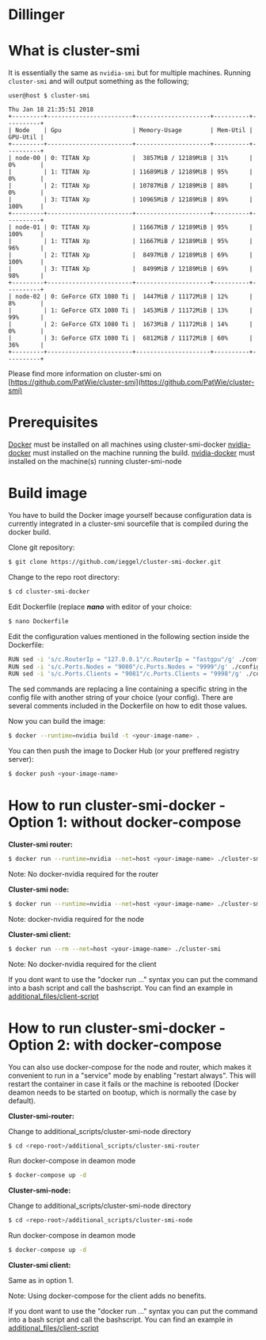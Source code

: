 # Dillinger
# What is cluster-smi
It is essentially the same as `nvidia-smi` but for multiple machines.
Running `cluster-smi` and will output something as the following;
```console
user@host $ cluster-smi

Thu Jan 18 21:35:51 2018
+---------+------------------------+---------------------+----------+----------+
| Node    | Gpu                    | Memory-Usage        | Mem-Util | GPU-Util |
+---------+------------------------+---------------------+----------+----------+
| node-00 | 0: TITAN Xp            |  3857MiB / 12189MiB | 31%      | 0%       |
|         | 1: TITAN Xp            | 11689MiB / 12189MiB | 95%      | 0%       |
|         | 2: TITAN Xp            | 10787MiB / 12189MiB | 88%      | 0%       |
|         | 3: TITAN Xp            | 10965MiB / 12189MiB | 89%      | 100%     |
+---------+------------------------+---------------------+----------+----------+
| node-01 | 0: TITAN Xp            | 11667MiB / 12189MiB | 95%      | 100%     |
|         | 1: TITAN Xp            | 11667MiB / 12189MiB | 95%      | 96%      |
|         | 2: TITAN Xp            |  8497MiB / 12189MiB | 69%      | 100%     |
|         | 3: TITAN Xp            |  8499MiB / 12189MiB | 69%      | 98%      |
+---------+------------------------+---------------------+----------+----------+
| node-02 | 0: GeForce GTX 1080 Ti |  1447MiB / 11172MiB | 12%      | 8%       |
|         | 1: GeForce GTX 1080 Ti |  1453MiB / 11172MiB | 13%      | 99%      |
|         | 2: GeForce GTX 1080 Ti |  1673MiB / 11172MiB | 14%      | 0%       |
|         | 3: GeForce GTX 1080 Ti |  6812MiB / 11172MiB | 60%      | 36%      |
+---------+------------------------+---------------------+----------+----------+
```
Please find more information on cluster-smi on [https://github.com/PatWie/cluster-smi](https://github.com/PatWie/cluster-smi)

# Prerequisites
[Docker](https://docs.docker.com/install/) must be installed on all machines using cluster-smi-docker
[nvidia-docker](https://github.com/NVIDIA/nvidia-docker) must installed on the machine running the build.
[nvidia-docker](https://github.com/NVIDIA/nvidia-docker) must installed on the machine(s) running cluster-smi-node

# Build image
You have to build the Docker image yourself because configuration data is currently integrated in a cluster-smi sourcefile that is compiled during the docker build.

Clone git repository:
```sh
$ git clone https://github.com/ieggel/cluster-smi-docker.git
```
Change to the repo root directory:
```sh
$ cd cluster-smi-docker
```
Edit Dockerfile (replace ***nano*** with editor of your choice:
```sh
$ nano Dockerfile
```
Edit the configuration values mentioned in the following section inside the Dockerfile:
```sh
RUN sed -i 's/c.RouterIp = "127.0.0.1"/c.RouterIp = "fastgpu"/g' ./config.go
RUN sed -i 's/c.Ports.Nodes = "9080"/c.Ports.Nodes = "9999"/g' ./config.go
RUN sed -i 's/c.Ports.Clients = "9081"/c.Ports.Clients = "9998"/g' ./config.go
```
The sed commands are replacing a line containing a specific string in the config file with another string of your choice (your config). There are several comments included in the Dockerfile on how to edit those values.

Now you can build the image:
```sh
$ docker --runtime=nvidia build -t <your-image-name> .
```
You can then push the image to Docker Hub (or your preffered registry server):
```sh
$ docker push <your-image-name>
```

# How to run cluster-smi-docker - Option 1: without docker-compose

**Cluster-smi router:**
```sh
$ docker run --runtime=nvidia --net=host <your-image-name> ./cluster-smi-router
```
Note: No docker-nvidia required for the router

**Cluster-smi node:**
```sh
$ docker run --runtime=nvidia --net=host <your-image-name> ./cluster-smi-node
```
Note: docker-nvidia required for the node

**Cluster-smi client:**
```sh
$ docker run --rm --net=host <your-image-name> ./cluster-smi
```
Note: No docker-nvidia required for the client

If you dont want to use the "docker run ..." syntax you can put the command into a bash script and call the bashscript. You can find an example in [additional_files/client-script](additional_scripts/client-script)




# How to run cluster-smi-docker - Option 2: with docker-compose
You can also use docker-compose for the node and router, which makes it convenient to run in a "service" mode by enabling "restart always". This will restart the container in case it fails or the machine is rebooted (Docker deamon needs to be started on bootup, which is normally the case by default).

**Cluster-smi-router:**

Change to additional_scripts/cluster-smi-node directory
```sh
$ cd <repo-root>/additional_scripts/cluster-smi-router
```
Run docker-compose in deamon mode
```sh
$ docker-compose up -d
```

**Cluster-smi-node:**

Change to additional_scripts/cluster-smi-node directory
```sh
$ cd <repo-root>/additional_scripts/cluster-smi-node
```
Run docker-compose in deamon mode
```sh
$ docker-compose up -d
```

**Cluster-smi client:**

Same as in option 1.

Note: Using docker-compose for the client adds no benefits. 

If you dont want to use the "docker run ..." syntax you can put the command into a bash script and call the bashscript. You can find an example in [additional_files/client-script](additional_scripts/client-script)

